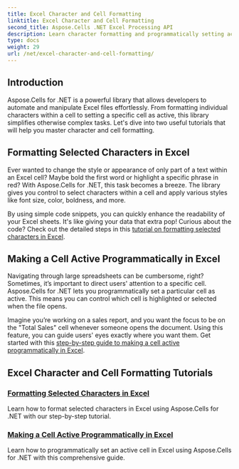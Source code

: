 ```yaml
---
title: Excel Character and Cell Formatting
linktitle: Excel Character and Cell Formatting
second_title: Aspose.Cells .NET Excel Processing API
description: Learn character formatting and programmatically setting active cells in Excel using Aspose.Cells for .NET. Explore comprehensive guides to simplify your development tasks.
type: docs
weight: 29
url: /net/excel-character-and-cell-formatting/
---
```

## Introduction

Aspose.Cells for .NET is a powerful library that allows developers to automate and manipulate Excel files effortlessly. From formatting individual characters within a cell to setting a specific cell as active, this library simplifies otherwise complex tasks. Let's dive into two useful tutorials that will help you master character and cell formatting.

## Formatting Selected Characters in Excel

Ever wanted to change the style or appearance of only part of a text within an Excel cell? Maybe bold the first word or highlight a specific phrase in red? With Aspose.Cells for .NET, this task becomes a breeze. The library gives you control to select characters within a cell and apply various styles like font size, color, boldness, and more.

By using simple code snippets, you can quickly enhance the readability of your Excel sheets. It's like giving your data that extra pop! Curious about the code? Check out the detailed steps in this [tutorial on formatting selected characters in Excel](./formatting-selected-characters/).

## Making a Cell Active Programmatically in Excel

Navigating through large spreadsheets can be cumbersome, right? Sometimes, it’s important to direct users' attention to a specific cell. Aspose.Cells for .NET lets you programmatically set a particular cell as active. This means you can control which cell is highlighted or selected when the file opens.

Imagine you’re working on a sales report, and you want the focus to be on the "Total Sales" cell whenever someone opens the document. Using this feature, you can guide users' eyes exactly where you want them. Get started with this [step-by-step guide to making a cell active programmatically in Excel](./making-a-cell-active/).

## Excel Character and Cell Formatting Tutorials
### [Formatting Selected Characters in Excel](./formatting-selected-characters/)
Learn how to format selected characters in Excel using Aspose.Cells for .NET with our step-by-step tutorial.
### [Making a Cell Active Programmatically in Excel](./making-a-cell-active/)
Learn how to programmatically set an active cell in Excel using Aspose.Cells for .NET with this comprehensive guide.